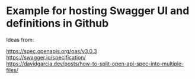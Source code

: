 # Example for hosting Swagger UI and definitions in Github

Ideas from:

https://spec.openapis.org/oas/v3.0.3<br/>
https://swagger.io/specification/<br/>
https://davidgarcia.dev/posts/how-to-split-open-api-spec-into-multiple-files/
